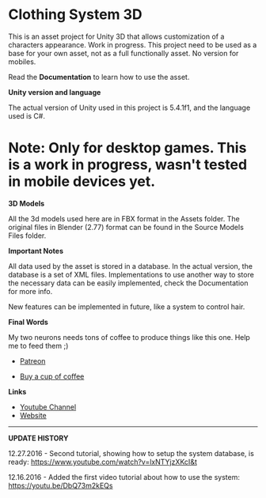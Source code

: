 # Clothing System 3D

This is an asset project for Unity 3D that allows customization of a characters appearance. Work in progress. This project need to be used as a base for your own asset, not as a full functionally asset. No version for mobiles.

Read the **Documentation** to learn how to use the asset.

**Unity version and language**

The actual version of Unity used in this project is 5.4.1f1, and the language used is C#.

# Note: Only for desktop games. This is a work in progress, wasn't tested in mobile devices yet.


**3D Models**

All the 3d models used here are in FBX format in the Assets folder. The original files in Blender (2.77) format can be found in the Source Models Files folder.

**Important Notes**

All data used by the asset is stored in a database. In the actual version, the database is a set of XML files.
Implementations to use another way to store the necessary data can be easily implemented, check the Documentation for more info.

New features can be implemented in future, like a system to control hair.

**Final Words**

My two neurons needs tons of coffee to produce things like this one. Help me to feed them ;)

* [Patreon](https://www.patreon.com/keawstudio)

* [Buy a cup of coffee](http://ko-fi.com/A7648S0)


**Links**

* [Youtube Channel](https://www.youtube.com/c/Keawstudio)
* [Website](http://www.keawstudio.com)

---

**UPDATE HISTORY**

12.27.2016 - Second tutorial, showing how to setup the system database, is ready: https://www.youtube.com/watch?v=lxNTYjzXKcI&t

12.16.2016 - Added the first video tutorial about how to use the system: https://youtu.be/DbQ73m2kEQs
